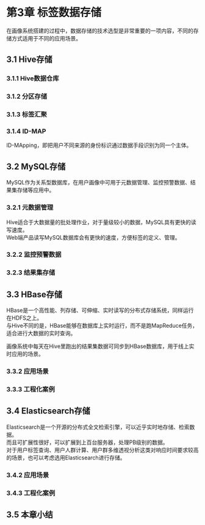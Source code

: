 # 第3章 标签数据存储  

在画像系统搭建的过程中，数据存储的技术选型是非常重要的一项内容，不同的存储方式适用于不同的应用场景。  

## 3.1 Hive存储  

### 3.1.1 Hive数据仓库    


### 3.1.2 分区存储   


### 3.1.3 标签汇聚  


### 3.1.4 ID-MAP  

ID-MApping，即把用户不同来源的身份标识通过数据手段识别为同一个主体。  


## 3.2 MySQL存储  

MySQL作为关系型数据库，在用户画像中可用于元数据管理、监控预警数据、结果集存储等应用中。  

### 3.2.1 元数据管理  

Hive适合于大数据量的批处理作业，对于量级较小的数据，MySQL具有更快的读写速度。  
Web端产品读写MySQL数据库会有更快的速度，方便标签的定义、管理。  

### 3.2.2 监控预警数据  
### 3.2.3 结果集存储  

## 3.3 HBase存储    

HBase是一个高性能、列存储、可伸缩、实时读写的分布式存储系统，同样运行在HDFS之上。  
与Hive不同的是，HBase能够在数据库上实时运行，而不是跑MapReduce任务，适合进行大数据的实时查询。  

画像系统中每天在Hive里跑出的结果集数据可同步到HBase数据库，用于线上实时应用的场景。  



### 3.3.2 应用场景    

### 3.3.3 工程化案例  

## 3.4 Elasticsearch存储   

Elasticsearch是一个开源的分布式全文检索引擎，可以近乎实时地存储、检索数据。  
而且可扩展性很好，可以扩展到上百台服务器，处理PB级别的数据。  
对于用户标签查询、用户人群计算、用户群多维透视分析这类对响应时间要求较高的场景，也可以考虑选用Elasticsearch进行存储。  

### 3.4.2 应用场景    

### 3.4.3 工程化案例    

## 3.5 本章小结 